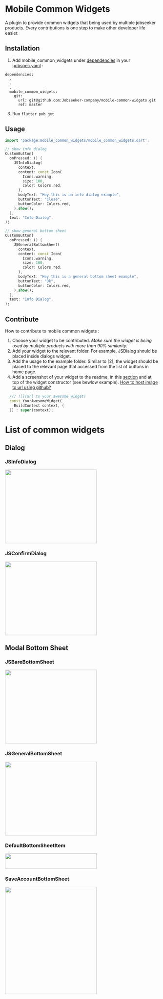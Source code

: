 # Mobile Common Widgets

A plugin to provide common widgets that being used by multiple jobseeker products. Every contributions is one step to make other developer life easier.

## Installation

1. Add mobile_common_widgets under [dependencies](https://dart.dev/tools/pub/dependencies) in your [pubspec.yaml](https://dart.dev/tools/pub/pubspec) :
```
dependencies:
  .
  .
  .
  mobile_common_widgets: 
    git:
      url: git@github.com:Jobseeker-company/mobile-common-widgets.git
      ref: master
```
3. Run ```flutter pub get```

## Usage

```dart
import 'package:mobile_common_widgets/mobile_common_widgets.dart';

// show info dialog
CustomButton(
  onPressed: () {
    JSInfoDialog(
      context,
      content: const Icon(
        Icons.warning,
        size: 100,
        color: Colors.red,
      ),
      bodyText: "Hey this is an info dialog example",
      buttonText: "Close",
      buttonColor: Colors.red,
    ).show();
  },
  text: "Info Dialog",
);

// show general bottom sheet
CustomButton(
  onPressed: () {
    JSGeneralBottomSheet(
      context,
      content: const Icon(
        Icons.warning,
        size: 100,
        color: Colors.red,
      ),
      bodyText: "Hey this is a general bottom sheet example",
      buttonText: "Ok",
      buttonColor: Colors.red,
    ).show();
  },
  text: "Info Dialog",
);
```

## Contribute 

How to contribute to mobile common widgets : 
1. Choose your widget to be contributed. _Make sure the widget is being used by multiple products with more than 90% similarity._
2. Add your widget to the relevant folder. For example, JSDialog should be placed inside dialogs widget. 
3. Add the usage to the example folder. Similar to [2], the widget should be placed to the relevant page that accessed from the list of buttons in home page.
4. Add a screenshot of your widget to the readme, in this [section]() and at top of the widget constructor (see bewlow example).  [How to host image to url using github?](https://www.youtube.com/watch?v=qIaWozjDyPk)

```dart
  /// ![](url to your awesome widget)
  const YourAwesomeWidget(
    BuildContext context, {
  }) : super(context);
```

# List of common widgets

## Dialog

### JSInfoDialog

<img src="https://github.com/Jobseeker-company/mobile-b2c-app-reborn/assets/58515206/e531af67-39ca-4da9-a257-d201b5b22d71" alt="" data-canonical-src="https://github.com/Jobseeker-company/mobile-b2c-app-reborn/assets/58515206/e531af67-39ca-4da9-a257-d201b5b22d71" width="300" height="240" />

### JSConfirmDialog

<img src="https://github.com/Jobseeker-company/mobile-b2c-app-reborn/assets/58515206/9fd4da64-63fa-4832-a68e-b8f15c9e655a" alt="" data-canonical-src="https://github.com/Jobseeker-company/mobile-b2c-app-reborn/assets/58515206/9fd4da64-63fa-4832-a68e-b8f15c9e655a" width="300" height="240" />

## Modal Bottom Sheet

### JSBareBottomSheet

<img src="https://github.com/Jobseeker-company/mobile-b2c-app-reborn/assets/58515206/7d362b87-a76d-4281-80a3-9636695307f2" alt="" data-canonical-src="https://github.com/Jobseeker-company/mobile-b2c-app-reborn/assets/58515206/7d362b87-a76d-4281-80a3-9636695307f2" width="300" height="240" />


### JSGeneralBottomSheet

<img src="https://github.com/Jobseeker-company/mobile-b2c-app-reborn/assets/58515206/626c481e-f348-495c-b6f7-6525de70aa35" alt="" data-canonical-src="https://github.com/Jobseeker-company/mobile-b2c-app-reborn/assets/58515206/626c481e-f348-495c-b6f7-6525de70aa35" width="300" height="240" />

### DefaultBottomSheetItem

<img src="https://github.com/Jobseeker-company/mobile-b2c-app-reborn/assets/58515206/9a767330-e739-40e5-b6b5-34d59b3847ba" alt="" data-canonical-src="https://github.com/Jobseeker-company/mobile-b2c-app-reborn/assets/58515206/9a767330-e739-40e5-b6b5-34d59b3847ba" width="300" height="50" />

### SaveAccountBottomSheet

<img src="https://github.com/Jobseeker-company/mobile-b2c-app-reborn/assets/58515206/1358e1d3-9e38-4fa9-8a69-0b6ded8a6b73" alt="" data-canonical-src="https://github.com/Jobseeker-company/mobile-b2c-app-reborn/assets/58515206/1358e1d3-9e38-4fa9-8a69-0b6ded8a6b73" width="300" height="350" />


